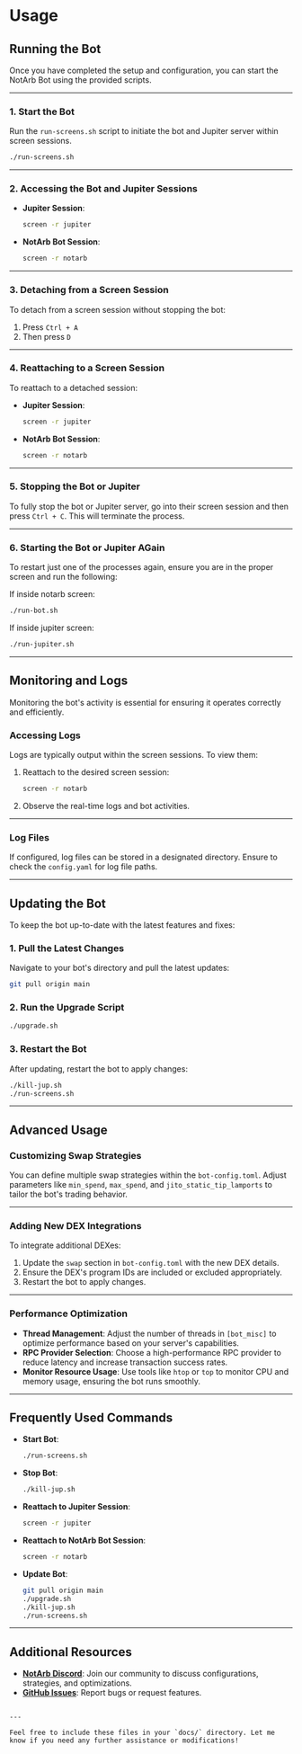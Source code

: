# Usage

## Running the Bot

Once you have completed the setup and configuration, you can start the NotArb Bot using the provided scripts.

---

### 1. Start the Bot

Run the `run-screens.sh` script to initiate the bot and Jupiter server within screen sessions.

```bash
./run-screens.sh
```

---

### 2. Accessing the Bot and Jupiter Sessions

- **Jupiter Session**:

  ```bash
  screen -r jupiter
  ```

- **NotArb Bot Session**:

  ```bash
  screen -r notarb
  ```

---

### 3. Detaching from a Screen Session

To detach from a screen session without stopping the bot:

1. Press `Ctrl + A`
2. Then press `D`

---

### 4. Reattaching to a Screen Session

To reattach to a detached session:

- **Jupiter Session**:

  ```bash
  screen -r jupiter
  ```

- **NotArb Bot Session**:

  ```bash
  screen -r notarb
  ```

---

### 5. Stopping the Bot or Jupiter

To fully stop the bot or Jupiter server, go into their screen session and then press `Ctrl + C`. This will terminate the process. 

---

### 6. Starting the Bot or Jupiter AGain

To restart just one of the processes again, ensure you are in the proper screen and run the following:

If inside notarb screen:
```bash
./run-bot.sh
  ```
If inside jupiter screen:
  ```bash
./run-jupiter.sh
  ```

---

## Monitoring and Logs

Monitoring the bot's activity is essential for ensuring it operates correctly and efficiently.

### Accessing Logs

Logs are typically output within the screen sessions. To view them:

1. Reattach to the desired screen session:

   ```bash
   screen -r notarb
   ```

2. Observe the real-time logs and bot activities.

---

### Log Files

If configured, log files can be stored in a designated directory. Ensure to check the `config.yaml` for log file paths.

---

## Updating the Bot

To keep the bot up-to-date with the latest features and fixes:

### 1. Pull the Latest Changes

Navigate to your bot's directory and pull the latest updates:

```bash
git pull origin main
```

### 2. Run the Upgrade Script

```bash
./upgrade.sh
```

### 3. Restart the Bot

After updating, restart the bot to apply changes:

```bash
./kill-jup.sh
./run-screens.sh
```

---

## Advanced Usage

### Customizing Swap Strategies

You can define multiple swap strategies within the `bot-config.toml`. Adjust parameters like `min_spend`, `max_spend`, and `jito_static_tip_lamports` to tailor the bot's trading behavior.

---

### Adding New DEX Integrations

To integrate additional DEXes:

1. Update the `swap` section in `bot-config.toml` with the new DEX details.
2. Ensure the DEX's program IDs are included or excluded appropriately.
3. Restart the bot to apply changes.

---

### Performance Optimization

- **Thread Management**: Adjust the number of threads in `[bot_misc]` to optimize performance based on your server's capabilities.
- **RPC Provider Selection**: Choose a high-performance RPC provider to reduce latency and increase transaction success rates.
- **Monitor Resource Usage**: Use tools like `htop` or `top` to monitor CPU and memory usage, ensuring the bot runs smoothly.

---

## Frequently Used Commands

- **Start Bot**:

  ```bash
  ./run-screens.sh
  ```

- **Stop Bot**:

  ```bash
  ./kill-jup.sh
  ```

- **Reattach to Jupiter Session**:

  ```bash
  screen -r jupiter
  ```

- **Reattach to NotArb Bot Session**:

  ```bash
  screen -r notarb
  ```

- **Update Bot**:

  ```bash
  git pull origin main
  ./upgrade.sh
  ./kill-jup.sh
  ./run-screens.sh
  ```

---

## Additional Resources

- **[NotArb Discord](https://discord.gg/yourdiscordlink)**: Join our community to discuss configurations, strategies, and optimizations.
- **[GitHub Issues](https://github.com/yourusername/NotArb-Bot-Guide/issues)**: Report bugs or request features.
```

---

Feel free to include these files in your `docs/` directory. Let me know if you need any further assistance or modifications!
